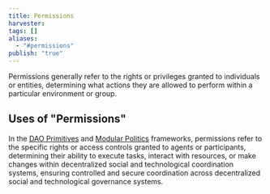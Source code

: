 ```yaml
---
title: Permissions
harvester: 
tags: []
aliases:
  - "#permissions"
publish: "true"
---
```


Permissions generally refer to the rights or privileges granted to individuals or entities, determining what actions they are allowed to perform within a particular environment or group.

## Uses of "Permissions"

In the [DAO Primitives](./primitives.md) and [Modular Politics](../links/Modular%20Politics.md) frameworks, permissions refer to the specific rights or access controls granted to agents or participants, determining their ability to execute tasks, interact with resources, or make changes within decentralized social and technological coordination systems, ensuring controlled and secure coordination across decentralized social and technological governance systems.